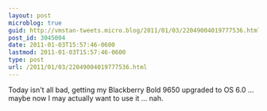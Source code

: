 ```yaml
---
layout: post
microblog: true
guid: http://vmstan-tweets.micro.blog/2011/01/03/22049004019777536.html
post_id: 3045004
date: 2011-01-03T15:57:46-0600
lastmod: 2011-01-03T15:57:46-0600
type: post
url: /2011/01/03/22049004019777536.html
---
```

Today isn't all bad, getting my Blackberry Bold 9650 upgraded to OS 6.0 ... maybe now I may actually want to use it ... nah.
